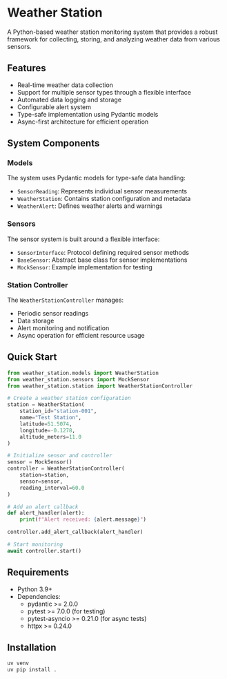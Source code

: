 # Weather Station

A Python-based weather station monitoring system that provides a robust framework for collecting, storing, and analyzing weather data from various sensors.

## Features

- Real-time weather data collection
- Support for multiple sensor types through a flexible interface
- Automated data logging and storage
- Configurable alert system
- Type-safe implementation using Pydantic models
- Async-first architecture for efficient operation

## System Components

### Models

The system uses Pydantic models for type-safe data handling:

- `SensorReading`: Represents individual sensor measurements
- `WeatherStation`: Contains station configuration and metadata
- `WeatherAlert`: Defines weather alerts and warnings

### Sensors

The sensor system is built around a flexible interface:

- `SensorInterface`: Protocol defining required sensor methods
- `BaseSensor`: Abstract base class for sensor implementations
- `MockSensor`: Example implementation for testing

### Station Controller

The `WeatherStationController` manages:

- Periodic sensor readings
- Data storage
- Alert monitoring and notification
- Async operation for efficient resource usage

## Quick Start

```python
from weather_station.models import WeatherStation
from weather_station.sensors import MockSensor
from weather_station.station import WeatherStationController

# Create a weather station configuration
station = WeatherStation(
    station_id="station-001",
    name="Test Station",
    latitude=51.5074,
    longitude=-0.1278,
    altitude_meters=11.0
)

# Initialize sensor and controller
sensor = MockSensor()
controller = WeatherStationController(
    station=station,
    sensor=sensor,
    reading_interval=60.0
)

# Add an alert callback
def alert_handler(alert):
    print(f"Alert received: {alert.message}")

controller.add_alert_callback(alert_handler)

# Start monitoring
await controller.start()
```

## Requirements

- Python 3.9+
- Dependencies:
    - pydantic >= 2.0.0
    - pytest >= 7.0.0 (for testing)
    - pytest-asyncio >= 0.21.0 (for async tests)
    - httpx >= 0.24.0

## Installation

```bash
uv venv
uv pip install .

